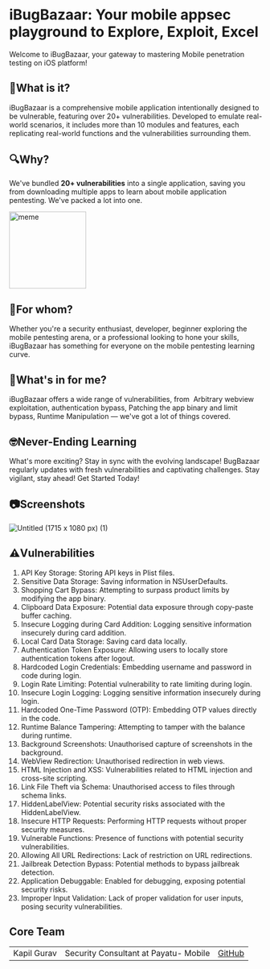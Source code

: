 # iBugBazaar: Your mobile appsec playground to Explore, Exploit, Excel
Welcome to iBugBazaar, your gateway to mastering Mobile penetration testing on iOS platform!

## 📱What is it?
iBugBazaar is a comprehensive mobile application intentionally designed to be vulnerable, featuring over 20+ vulnerabilities. Developed to emulate real-world scenarios, it includes more than 10 modules and features, each replicating real-world functions and the vulnerabilities surrounding them.

## 🔍Why?
We've bundled **20+ vulnerabilities** into a single application, saving you from downloading multiple apps to learn about mobile application pentesting. We've packed a lot into one.

<img width="153" alt="meme" src="https://github.com/payatu/BugBazaar/assets/151744825/04643b7c-6ad2-41bf-8a69-b1779328cf00">

## 🎯For whom?
Whether you're a security enthusiast, developer, beginner exploring the mobile pentesting arena, or a professional looking to hone your skills, iBugBazaar has something for everyone on the mobile pentesting learning curve.
 
## 🤔What's in for me?
iBugBazaar offers a wide range of vulnerabilities, from  Arbitrary webview exploitation, authentication bypass, Patching the app binary and limit bypass, Runtime Manipulation — we've got a lot of things covered.
 
## 🤓Never-Ending Learning
What's more exciting? Stay in sync with the evolving landscape! BugBazaar regularly updates with fresh vulnerabilities and captivating challenges. Stay vigilant, stay ahead! Get Started Today!

## 📷Screenshots
![Untitled (1715 x 1080 px) (1)](https://github.com/payatu/iBugBazaar/assets/151744825/70eb1a20-176d-436a-b55e-673f690b1871)

## ⚠️Vulnerabilities
1. API Key Storage: Storing API keys in Plist files.
2. Sensitive Data Storage: Saving information in NSUserDefaults.
3. Shopping Cart Bypass: Attempting to surpass product limits by modifying the app binary.
4. Clipboard Data Exposure: Potential data exposure through copy-paste buffer caching.
5. Insecure Logging during Card Addition: Logging sensitive information insecurely during card addition.
6. Local Card Data Storage: Saving card data locally.
7. Authentication Token Exposure: Allowing users to locally store authentication tokens after logout.
8. Hardcoded Login Credentials: Embedding username and password in code during login.
9. Login Rate Limiting: Potential vulnerability to rate limiting during login.
10. Insecure Login Logging: Logging sensitive information insecurely during login.
11. Hardcoded One-Time Password (OTP): Embedding OTP values directly in the code.
12. Runtime Balance Tampering: Attempting to tamper with the balance during runtime.
13. Background Screenshots: Unauthorised capture of screenshots in the background.
14. WebView Redirection: Unauthorised redirection in web views.
15. HTML Injection and XSS: Vulnerabilities related to HTML injection and cross-site scripting.
16. Link File Theft via Schema: Unauthorised access to files through schema links.
17. HiddenLabelView: Potential security risks associated with the HiddenLabelView.
18. Insecure HTTP Requests: Performing HTTP requests without proper security measures.
19. Vulnerable Functions: Presence of functions with potential security vulnerabilities.
20. Allowing All URL Redirections: Lack of restriction on URL redirections.
21. Jailbreak Detection Bypass: Potential methods to bypass jailbreak detection.
22. Application Debuggable: Enabled for debugging, exposing potential security risks.
23. Improper Input Validation: Lack of proper validation for user inputs, posing security vulnerabilities.

## Core Team
|   |   |   |
|---|---|---|
| Kapil Gurav | Security Consultant at Payatu- Mobile | [GitHub](https://github.com/banditkapil/) | [Twitter](https://twitter.com/hackersden_) |

